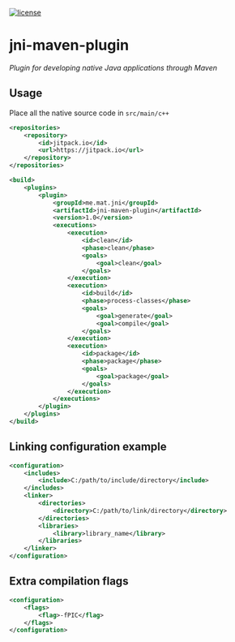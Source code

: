 [![license](https://img.shields.io/github/license/mashape/apistatus.svg)](LICENSE)

# jni-maven-plugin
*Plugin for developing native Java applications through Maven*

## Usage

Place all the native source code in ```src/main/c++```

```xml
<repositories>
    <repository>
        <id>jitpack.io</id>
        <url>https://jitpack.io</url>
    </repository>
</repositories>

<build>
    <plugins>
        <plugin>
            <groupId>me.mat.jni</groupId>
            <artifactId>jni-maven-plugin</artifactId>
            <version>1.0</version>
            <executions>
                <execution>
                    <id>clean</id>
                    <phase>clean</phase>
                    <goals>
                        <goal>clean</goal>
                    </goals>
                </execution>
                <execution>
                    <id>build</id>
                    <phase>process-classes</phase>
                    <goals>
                        <goal>generate</goal>
                        <goal>compile</goal>
                    </goals>
                </execution>
                <execution>
                    <id>package</id>
                    <phase>package</phase>
                    <goals>
                        <goal>package</goal>
                    </goals>
                </execution>
            </executions>
        </plugin>
    </plugins>
</build>
```

## Linking configuration example

```xml
<configuration>
    <includes>
        <include>C:/path/to/include/directory</include>
    </includes>
    <linker>
        <directories>
            <directory>C:/path/to/link/directory</directory>
        </directories>
        <libraries>
            <library>library_name</library>
        </libraries>
    </linker>
</configuration>
```

## Extra compilation flags
```xml
<configuration>
    <flags>
        <flag>-fPIC</flag>
    </flags>
</configuration>
```

